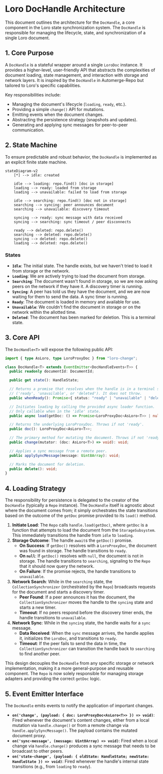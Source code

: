 # Loro DocHandle Architecture

This document outlines the architecture for the `DocHandle`, a core component in the Loro state synchronization system. The `DocHandle` is responsible for managing the lifecycle, state, and synchronization of a single Loro document.

## 1. Core Purpose

A `DocHandle` is a stateful wrapper around a single `LoroDoc` instance. It provides a higher-level, user-friendly API that abstracts the complexities of document loading, state management, and interaction with storage and network layers. It is inspired by the `DocHandle` in Automerge-Repo but tailored to Loro's specific capabilities.

Key responsibilities include:
- Managing the document's lifecycle (`loading`, `ready`, etc.).
- Providing a simple `change()` API for mutations.
- Emitting events when the document changes.
- Abstracting the persistence strategy (snapshots and updates).
- Generating and applying sync messages for peer-to-peer communication.

## 2. State Machine

To ensure predictable and robust behavior, the `DocHandle` is implemented as an explicit finite state machine.

```mermaid
stateDiagram-v2
    [*] --> idle: created

    idle --> loading: repo.find() [doc in storage]
    loading --> ready: loaded from storage
    loading --> unavailable: failed to load from storage
    
    idle --> searching: repo.find() [doc not in storage]
    searching --> syncing: peer announces document
    searching --> unavailable: discovery timeout
    
    syncing --> ready: sync message with data received
    syncing --> searching: sync timeout / peer disconnects
    
    ready --> deleted: repo.delete()
    searching --> deleted: repo.delete()
    syncing --> deleted: repo.delete()
    loading --> deleted: repo.delete()
```

### States

- **`Idle`**: The initial state. The handle exists, but we haven't tried to load it from storage or the network.
- **`Loading`**: We are actively trying to load the document from storage.
- **`Searching`**: The document wasn't found in storage, so we are now asking peers on the network if they have it. A discovery timer is running.
- **`Syncing`**: A peer has told us they have the document, and we are now waiting for them to send the data. A sync timer is running.
- **`Ready`**: The document is loaded in memory and available for use.
- **`Unavailable`**: We couldn't find the document in storage or on the network within the allotted time.
- **`Deleted`**: The document has been marked for deletion. This is a terminal state.

## 3. Core API

The `DocHandle<T>` will expose the following public API:

```typescript
import { type AsLoro, type LoroProxyDoc } from "loro-change";

class DocHandle<T> extends EventEmitter<DocHandleEvents<T>> {
  public readonly documentId: DocumentId;

  public get state(): HandleState;

  // Returns a promise that resolves when the handle is in a terminal state
  // ('ready', 'unavailable', or 'deleted'). It does not throw.
  public whenReady(): Promise<{ status: "ready" | "unavailable" | "deleted" }>;

  // Initiates loading by calling the provided async loader function.
  // Only callable when in the 'idle' state.
  public async load(getDoc: () => Promise<LoroProxyDoc<AsLoro<T>> | null>): Promise<void>;

  // Returns the underlying LoroProxyDoc. Throws if not 'ready'.
  public doc(): LoroProxyDoc<AsLoro<T>>;

  // The primary method for mutating the document. Throws if not 'ready'.
  public change(mutator: (doc: AsLoro<T>) => void): void;

  // Applies a sync message from a remote peer.
  public applySyncMessage(message: Uint8Array): void;

  // Marks the document for deletion.
  public delete(): void;
}
```

## 4. Loading Strategy

The responsibility for persistence is delegated to the creator of the `DocHandle` (typically a `Repo` instance). The `DocHandle` itself is agnostic about where the document comes from; it simply orchestrates the state transitions based on the outcome of the `getDoc` promise provided to its `load()` method.

1.  **Initiate Load**: The `Repo` calls `handle.load(getDoc)`, where `getDoc` is a function that attempts to load the document from the `StorageSubsystem`. This immediately transitions the handle from `idle` to `loading`.
2.  **Storage Outcome**: The handle `await`s the `getDoc()` promise.
    -   **On Success**: If `getDoc()` resolves with a `LoroProxyDoc`, the document was found in storage. The handle transitions to `ready`.
    -   **On `null`**: If `getDoc()` resolves with `null`, the document is not in storage. The handle transitions to `searching`, signaling to the `Repo` that it should now query the network.
    -   **On Failure**: If the promise rejects, the handle transitions to `unavailable`.
3.  **Network Search**: While in the `searching` state, the `CollectionSynchronizer` (orchestrated by the `Repo`) broadcasts requests for the document and starts a discovery timer.
    -   **Peer Found**: If a peer announces it has the document, the `CollectionSynchronizer` moves the handle to the `syncing` state and starts a new timer.
    -   **Timeout**: If no peers respond before the discovery timer ends, the handle transitions to `unavailable`.
4.  **Network Sync**: While in the `syncing` state, the handle waits for a `sync` message.
    -   **Data Received**: When the `sync` message arrives, the handle applies it, initializes the `LoroDoc`, and transitions to `ready`.
    -   **Timeout**: If the peer fails to send the data in time, the `CollectionSynchronizer` can transition the handle back to `searching` to find another peer.

This design decouples the `DocHandle` from any specific storage or network implementation, making it a more general-purpose and reusable component. The `Repo` is now solely responsible for managing storage adapters and providing the correct `getDoc` logic.

## 5. Event Emitter Interface

The `DocHandle` emits events to notify the application of important changes.

-   **`on('change', (payload: { doc: LoroProxyDoc<AsLoro<T>> }) => void)`**: Fired whenever the document's content changes, either from a local mutation via `handle.change()` or from a remote change via `handle.applySyncMessage()`. The payload contains the mutated document proxy.
-   **`on('sync-message', (message: Uint8Array) => void)`**: Fired when a local change via `handle.change()` produces a sync message that needs to be broadcast to other peers.
-   **`on('state-change', (payload: { oldState: HandleState; newState: HandleState }) => void)`**: Fired whenever the handle's internal state transitions (e.g., from `loading` to `ready`).
